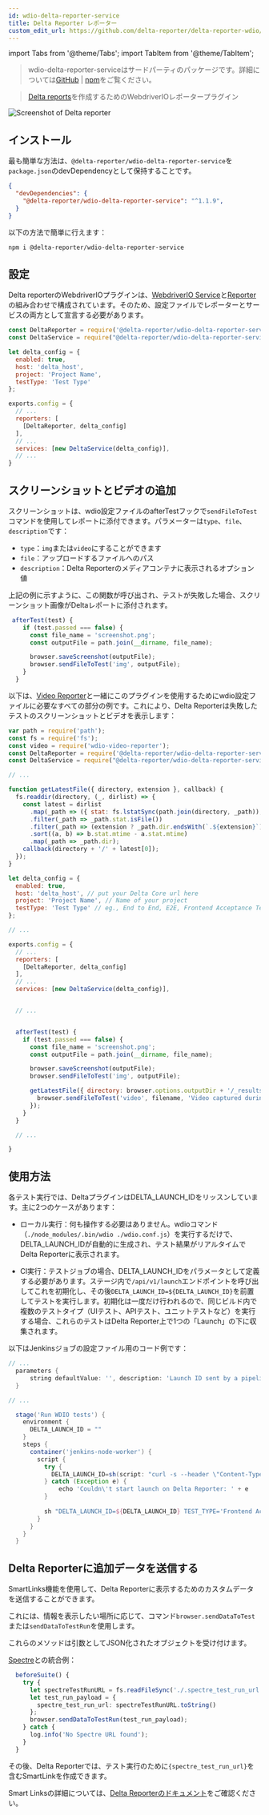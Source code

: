 ```yaml
---
id: wdio-delta-reporter-service
title: Delta Reporter レポーター
custom_edit_url: https://github.com/delta-reporter/delta-reporter-wdio/edit/master/README.md
---
```


import Tabs from '@theme/Tabs';
import TabItem from '@theme/TabItem';

> wdio-delta-reporter-serviceはサードパーティのパッケージです。詳細については[GitHub](https://github.com/delta-reporter/delta-reporter-wdio) | [npm](https://www.npmjs.com/package/@delta-reporter/wdio-delta-reporter-service)をご覧ください。




> [Delta reports](https://github.com/delta-reporter/delta-reporter)を作成するためのWebdriverIOレポータープラグイン


![Screenshot of Delta reporter](https://raw.githubusercontent.com/delta-reporter/delta-reporter-wdio/master/src/docs/delta-reporter.png)


## インストール


最も簡単な方法は、`@delta-reporter/wdio-delta-reporter-service`を`package.json`のdevDependencyとして保持することです。

```json
{
  "devDependencies": {
    "@delta-reporter/wdio-delta-reporter-service": "^1.1.9",
  }
}
```

以下の方法で簡単に行えます：

```bash
npm i @delta-reporter/wdio-delta-reporter-service
```

## 設定


Delta reporterのWebdriverIOプラグインは、[WebdriverIO Service](https://github.com/webdriverio/webdriverio/tree/master/packages/webdriverio)と[Reporter](https://github.com/webdriverio/webdriverio/tree/master/packages/wdio-reporter)の組み合わせで構成されています。そのため、設定ファイルでレポーターとサービスの両方として宣言する必要があります。


```js
const DeltaReporter = require('@delta-reporter/wdio-delta-reporter-service/lib/src/reporter');
const DeltaService = require("@delta-reporter/wdio-delta-reporter-service");

let delta_config = {
  enabled: true,
  host: 'delta_host',
  project: 'Project Name',
  testType: 'Test Type'
};

exports.config = {
  // ...
  reporters: [
    [DeltaReporter, delta_config]
  ],
  // ...
  services: [new DeltaService(delta_config)],
  // ...
}
```


## スクリーンショットとビデオの追加

スクリーンショットは、wdio設定ファイルのafterTestフックで`sendFileToTest`コマンドを使用してレポートに添付できます。パラメーターは`type`、`file`、`description`です：
- `type`：`img`または`video`にすることができます
- `file`：アップロードするファイルへのパス
- `description`：Delta Reporterのメディアコンテナに表示されるオプション値

上記の例に示すように、この関数が呼び出され、テストが失敗した場合、スクリーンショット画像がDeltaレポートに添付されます。


```js
 afterTest(test) {
    if (test.passed === false) {
      const file_name = 'screenshot.png';
      const outputFile = path.join(__dirname, file_name);

      browser.saveScreenshot(outputFile);
      browser.sendFileToTest('img', outputFile);
    }
  }
```


以下は、[Video Reporter](https://github.com/presidenten/wdio-video-reporter)と一緒にこのプラグインを使用するためにwdio設定ファイルに必要なすべての部分の例です。これにより、Delta Reporterは失敗したテストのスクリーンショットとビデオを表示します：



```js
var path = require('path');
const fs = require('fs');
const video = require('wdio-video-reporter');
const DeltaReporter = require('@delta-reporter/wdio-delta-reporter-service/lib/src/reporter');
const DeltaService = require("@delta-reporter/wdio-delta-reporter-service");

// ...

function getLatestFile({ directory, extension }, callback) {
  fs.readdir(directory, (_, dirlist) => {
    const latest = dirlist
      .map(_path => ({ stat: fs.lstatSync(path.join(directory, _path)), dir: _path }))
      .filter(_path => _path.stat.isFile())
      .filter(_path => (extension ? _path.dir.endsWith(`.${extension}`) : 1))
      .sort((a, b) => b.stat.mtime - a.stat.mtime)
      .map(_path => _path.dir);
    callback(directory + '/' + latest[0]);
  });
}

let delta_config = {
  enabled: true,
  host: 'delta_host', // put your Delta Core url here
  project: 'Project Name', // Name of your project
  testType: 'Test Type' // eg., End to End, E2E, Frontend Acceptance Tests
};

// ...

exports.config = {
  // ...
  reporters: [
    [DeltaReporter, delta_config]
  ],
  // ...
  services: [new DeltaService(delta_config)],


  // ...


  afterTest(test) {
    if (test.passed === false) {
      const file_name = 'screenshot.png';
      const outputFile = path.join(__dirname, file_name);

      browser.saveScreenshot(outputFile);
      browser.sendFileToTest('img', outputFile);

      getLatestFile({ directory: browser.options.outputDir + '/_results_', extension: 'mp4' }, (filename = null) => {
        browser.sendFileToTest('video', filename, 'Video captured during test execution');
      });
    }
  }

  // ...

}
```

## 使用方法

各テスト実行では、DeltaプラグインはDELTA_LAUNCH_IDをリッスンしています。主に2つのケースがあります：

- ローカル実行：何も操作する必要はありません。wdioコマンド（`./node_modules/.bin/wdio ./wdio.conf.js`）を実行するだけで、DELTA_LAUNCH_IDが自動的に生成され、テスト結果がリアルタイムでDelta Reporterに表示されます。

- CI実行：テストジョブの場合、DELTA_LAUNCH_IDをパラメータとして定義する必要があります。ステージ内で`/api/v1/launch`エンドポイントを呼び出してこれを初期化し、その後`DELTA_LAUNCH_ID=${DELTA_LAUNCH_ID}`を前置してテストを実行します。初期化は一度だけ行われるので、同じビルド内で複数のテストタイプ（UIテスト、APIテスト、ユニットテストなど）を実行する場合、これらのテストはDelta Reporter上で1つの「Launch」の下に収集されます。

以下はJenkinsジョブの設定ファイル用のコード例です：

```groovy
// ...
  parameters {
      string defaultValue: '', description: 'Launch ID sent by a pipeline, leave it blank', name: 'DELTA_LAUNCH_ID', trim: false
  }

// ...

  stage('Run WDIO tests') {
    environment {
      DELTA_LAUNCH_ID = ""
    }
    steps {
      container('jenkins-node-worker') {
        script {
          try {
            DELTA_LAUNCH_ID=sh(script: "curl -s --header \"Content-Type: application/json\" --request POST --data '{\"name\": \"${JOB_NAME} | ${BUILD_NUMBER} | Wdio Tests\", \"project\": \"Your project\"}' https://delta-core-url/api/v1/launch | python -c 'import sys, json; print(json.load(sys.stdin)[\"id\"])';", returnStdout: true)
          } catch (Exception e) {
              echo 'Couldn\'t start launch on Delta Reporter: ' + e
          }
          
          sh "DELTA_LAUNCH_ID=${DELTA_LAUNCH_ID} TEST_TYPE='Frontend Acceptance Tests' ./node_modules/.bin/wdio ./wdio.conf.js"
        }
      }
    }  
  }
```

## Delta Reporterに追加データを送信する

SmartLinks機能を使用して、Delta Reporterに表示するためのカスタムデータを送信することができます。

これには、情報を表示したい場所に応じて、コマンド`browser.sendDataToTest`または`sendDataToTestRun`を使用します。

これらのメソッドは引数としてJSON化されたオブジェクトを受け付けます。

[Spectre](https://github.com/wearefriday/spectre)との統合例：

```ts
  beforeSuite() {
    try {
      let spectreTestRunURL = fs.readFileSync('./.spectre_test_run_url.json');
      let test_run_payload = {
        spectre_test_run_url: spectreTestRunURL.toString()
      };
      browser.sendDataToTestRun(test_run_payload);
    } catch {
      log.info('No Spectre URL found');
    }
  }
```

その後、Delta Reporterでは、テスト実行のために`{spectre_test_run_url}`を含むSmartLinkを作成できます。

Smart Linksの詳細については、[Delta Reporterのドキュメント](https://delta-reporter.github.io/delta-reporter/main_features/#smart-links)をご確認ください。
